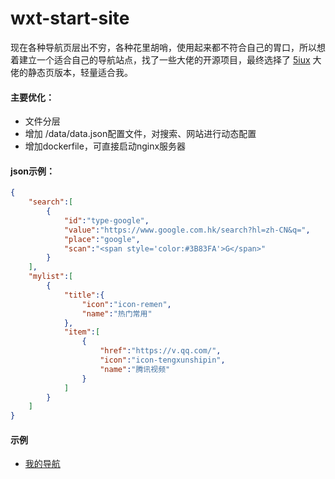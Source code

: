 # wxt-start-site
现在各种导航页层出不穷，各种花里胡哨，使用起来都不符合自己的胃口，所以想着建立一个适合自己的导航站点，找了一些大佬的开源项目，最终选择了 [5iux](https://github.com/5iux/5iux.github.io) 大佬的静态页版本，轻量适合我。

#### 主要优化：

* 文件分层
* 增加 /data/data.json配置文件，对搜索、网站进行动态配置
* 增加dockerfile，可直接启动nginx服务器

#### json示例：

~~~json
{
    "search":[
        {
            "id":"type-google",
            "value":"https://www.google.com.hk/search?hl=zh-CN&q=",
            "place":"google",
            "scan":"<span style='color:#3B83FA'>G</span>"
        }
    ],
    "mylist":[
        {
            "title":{
                "icon":"icon-remen",
                "name":"热门常用"
            },
            "item":[
                {
                    "href":"https://v.qq.com/",
                    "icon":"icon-tengxunshipin",
                    "name":"腾讯视频"
                }
            ]
        }
    ]
}
~~~

#### 示例

* [我的导航](https://start.wangxt.online)

